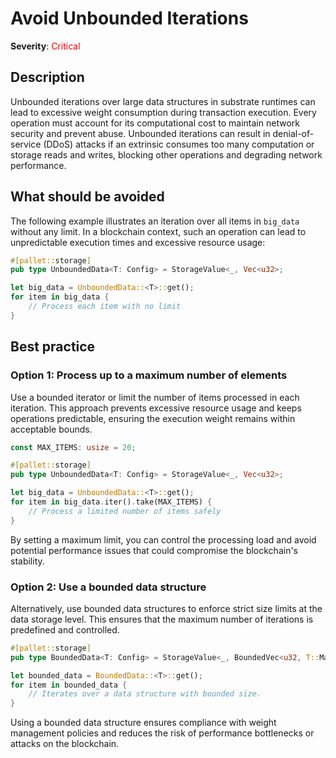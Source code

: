 # Avoid Unbounded Iterations

**Severity**: <span style="color:red;">Critical</span>

## Description

Unbounded iterations over large data structures in substrate runtimes can lead to excessive weight consumption during transaction execution. Every operation must account for its computational cost to maintain network security and prevent abuse. Unbounded iterations can result in denial-of-service (DDoS) attacks if an extrinsic consumes too many computation or storage reads and writes, blocking other operations and degrading network performance.

## What should be avoided

The following example illustrates an iteration over all items in `big_data` without any limit. In a blockchain context, such an operation can lead to unpredictable execution times and excessive resource usage:

```rust
#[pallet::storage]
pub type UnboundedData<T: Config> = StorageValue<_, Vec<u32>;

let big_data = UnboundedData::<T>::get();
for item in big_data {
    // Process each item with no limit
}
```

## Best practice

### Option 1: Process up to a maximum number of elements

Use a bounded iterator or limit the number of items processed in each iteration. This approach prevents excessive resource usage and keeps operations predictable, ensuring the execution weight remains within acceptable bounds.

```rust
const MAX_ITEMS: usize = 20;

#[pallet::storage]
pub type UnboundedData<T: Config> = StorageValue<_, Vec<u32>;

let big_data = UnboundedData::<T>::get();
for item in big_data.iter().take(MAX_ITEMS) {
    // Process a limited number of items safely
}
```

By setting a maximum limit, you can control the processing load and avoid potential performance issues that could compromise the blockchain's stability.

### Option 2: Use a bounded data structure

Alternatively, use bounded data structures to enforce strict size limits at the data storage level. This ensures that the maximum number of iterations is predefined and controlled.

```rust
#[pallet::storage]
pub type BoundedData<T: Config> = StorageValue<_, BoundedVec<u32, T::MaxEntries>>;

let bounded_data = BoundedData::<T>::get();
for item in bounded_data {
    // Iterates over a data structure with bounded size.
}
```

Using a bounded data structure ensures compliance with weight management policies and reduces the risk of performance bottlenecks or attacks on the blockchain.

